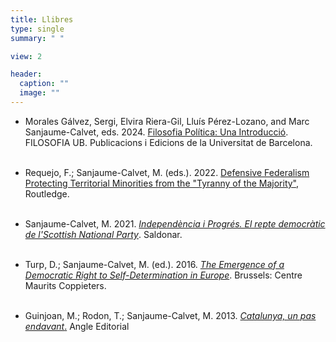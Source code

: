 ```yaml
---
title: Llibres
type: single
summary: " "

view: 2

header:
  caption: ""
  image: ""
---
```


* Morales Gálvez, Sergi, Elvira Riera-Gil, Lluís Pérez-Lozano, and Marc Sanjaume-Calvet, eds. 2024. [Filosofia Política: Una Introducció](https://www.edicions.ub.edu/ficha.aspx?cod=16517). FILOSOFIA UB. Publicacions i Edicions de la Universitat de Barcelona.<br/><br/>

* Requejo, F.; Sanjaume-Calvet, M. (eds.). 2022. [Defensive Federalism Protecting Territorial Minorities from the "Tyranny of the Majority"](https://www.routledge.com/Defensive-Federalism-Protecting-Territorial-Minorities-from-the-Tyranny/Requejo-Sanjaume-Calvet/p/book/9781032281964), Routledge.<br/><br/> 

* Sanjaume-Calvet, M. 2021. [*Independència i Progrés. El repte democràtic de l'Scottish National Party*](https://www.google.com/url?q=https%3A%2F%2Fwww.saldonar.com%2Fllibre%2Findependencia-i-progres&sa=D&sntz=1&usg=AFQjCNH0ct8Ra1EOwJefmP8wSeeyKgcBZw). Saldonar.<br/><br/>

* Turp, D.; Sanjaume-Calvet, M. (ed.). 2016. [*The Emergence of a Democratic Right to Self-Determination in Europe*](https://www.google.com/url?q=https%3A%2F%2Fideasforeurope.eu%2Factivity%2Fpublication%2Fthe-emergence-of-a-democratic-right-to-self-determination-in-europe%2F&sa=D&sntz=1&usg=AFQjCNHniqo8Xvr9h-ijS6q2hlO44XIq7Q). Brussels: Centre Maurits Coppieters.<br/><br/>

* Guinjoan, M.; Rodon, T.; Sanjaume-Calvet, M. 2013. [*Catalunya, un pas endavant*](https://www.google.com/url?q=https%3A%2F%2Fwww.angleeditorial.com%2Fcatalunya-un-pas-endavant-438&sa=D&sntz=1&usg=AFQjCNHb6hLD4-q4XsmSgS3kRTAyhIw4Pw)[.](https://www.google.com/url?q=https%3A%2F%2Fwww.angleeditorial.com%2Fcatalunya-un-pas-endavant-438&sa=D&sntz=1&usg=AFQjCNHb6hLD4-q4XsmSgS3kRTAyhIw4Pw) Angle Editorial<br/><br/>
